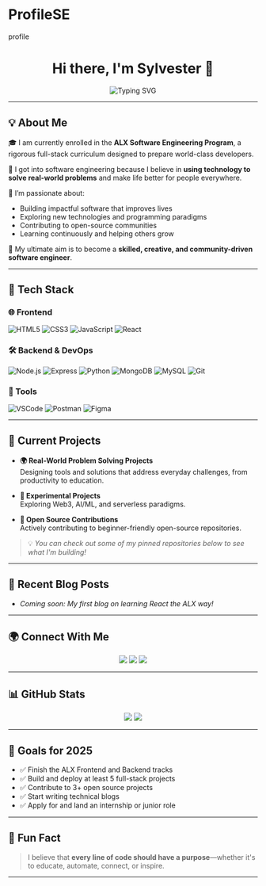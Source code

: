 # ProfileSE
profile
<!-- Header Section with Banner and Introduction -->
<h1 align="center">Hi there, I'm Sylvester 👋</h1>
<p align="center">
  <img src="https://readme-typing-svg.demolab.com?font=Fira+Code&pause=1000&center=true&vCenter=true&width=435&lines=Aspiring+Software+Engineer;ALX+SE+Learner+%F0%9F%9A%80;Problem+Solver+%E2%9C%94%EF%B8%8F;Tech+for+Good+Advocate+%F0%9F%92%BB" alt="Typing SVG" />
</p>

---

## 💡 About Me
🎓 I am currently enrolled in the **ALX Software Engineering Program**, a rigorous full-stack curriculum designed to prepare world-class developers.

💭 I got into software engineering because I believe in **using technology to solve real-world problems** and make life better for people everywhere.

🔭 I’m passionate about:
- Building impactful software that improves lives
- Exploring new technologies and programming paradigms
- Contributing to open-source communities
- Learning continuously and helping others grow

🌱 My ultimate aim is to become a **skilled, creative, and community-driven software engineer**.

---

## 🔧 Tech Stack

### 🌐 Frontend
![HTML5](https://img.shields.io/badge/-HTML5-E34F26?style=flat&logo=html5&logoColor=white)
![CSS3](https://img.shields.io/badge/-CSS3-1572B6?style=flat&logo=css3)
![JavaScript](https://img.shields.io/badge/-JavaScript-F7DF1E?style=flat&logo=javascript&logoColor=black)
![React](https://img.shields.io/badge/-React-61DAFB?style=flat&logo=react)

### 🛠 Backend & DevOps
![Node.js](https://img.shields.io/badge/-Node.js-339933?style=flat&logo=node.js)
![Express](https://img.shields.io/badge/-Express-000000?style=flat&logo=express)
![Python](https://img.shields.io/badge/-Python-3776AB?style=flat&logo=python&logoColor=white)
![MongoDB](https://img.shields.io/badge/-MongoDB-47A248?style=flat&logo=mongodb)
![MySQL](https://img.shields.io/badge/-MySQL-4479A1?style=flat&logo=mysql&logoColor=white)
![Git](https://img.shields.io/badge/-Git-F05032?style=flat&logo=git&logoColor=white)

### 🧰 Tools
![VSCode](https://img.shields.io/badge/-VSCode-007ACC?style=flat&logo=visual-studio-code)
![Postman](https://img.shields.io/badge/-Postman-FF6C37?style=flat&logo=postman)
![Figma](https://img.shields.io/badge/-Figma-F24E1E?style=flat&logo=figma)

---

## 🚀 Current Projects
- **🌍 Real-World Problem Solving Projects**  
  Designing tools and solutions that address everyday challenges, from productivity to education.

- **🔬 Experimental Projects**  
  Exploring Web3, AI/ML, and serverless paradigms.

- **🤝 Open Source Contributions**  
  Actively contributing to beginner-friendly open-source repositories.  

> 💡 _You can check out some of my pinned repositories below to see what I'm building!_

---

## 📝 Recent Blog Posts
<!-- Replace with your own blog feed -->
<!-- BLOG-POST-LIST:START -->
- _Coming soon: My first blog on learning React the ALX way!_
<!-- BLOG-POST-LIST:END -->

---

## 🌍 Connect With Me

<p align="center">
  <a href="https://www.linkedin.com/in/YOUR-LINKEDIN-HERE" target="_blank"><img src="https://img.shields.io/badge/-LinkedIn-blue?style=for-the-badge&logo=linkedin&logoColor=white"></a>
  <a href="mailto:your.email@example.com" target="_blank"><img src="https://img.shields.io/badge/-Email-D14836?style=for-the-badge&logo=gmail&logoColor=white"></a>
  <a href="https://twitter.com/YOUR-TWITTER-HANDLE" target="_blank"><img src="https://img.shields.io/badge/-Twitter-1DA1F2?style=for-the-badge&logo=twitter&logoColor=white"></a>
</p>

---

## 📊 GitHub Stats

<p align="center">
  <img src="https://github-readme-stats.vercel.app/api?username=your-username&show_icons=true&theme=github_dark" />
  <img src="https://github-readme-streak-stats.herokuapp.com/?user=your-username&theme=github-dark-blue" />
</p>

---

## 🎯 Goals for 2025
- ✅ Finish the ALX Frontend and Backend tracks
- ✅ Build and deploy at least 5 full-stack projects
- ✅ Contribute to 3+ open source projects
- ✅ Start writing technical blogs
- ✅ Apply for and land an internship or junior role

---

## 🧠 Fun Fact
> I believe that **every line of code should have a purpose**—whether it's to educate, automate, connect, or inspire.

---

